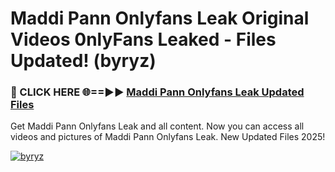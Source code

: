 # Maddi Pann Onlyfans Leak Original Videos 0nlyFans Leaked - Files Updated! (byryz)

<h3>🔴 CLICK HERE 🌐==►► <a href="https://tinyurl.com/x26r9saj" rel="nofollow">Maddi Pann Onlyfans Leak Updated Files</a></h3>

Get Maddi Pann Onlyfans Leak and all content. Now you can access all videos and pictures of Maddi Pann Onlyfans Leak. New Updated Files 2025!

[![byryz](https://i.imgur.com/LkgZPqh.gif)](https://tinyurl.com/x26r9saj)
